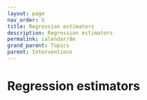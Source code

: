 ```yaml
---
layout: page
nav_order: 5
title: Regression estimators
description: Regression estimators
permalink: calendar/8e
grand_parent: Topics
parent: Interventions
---
```


# Regression estimators